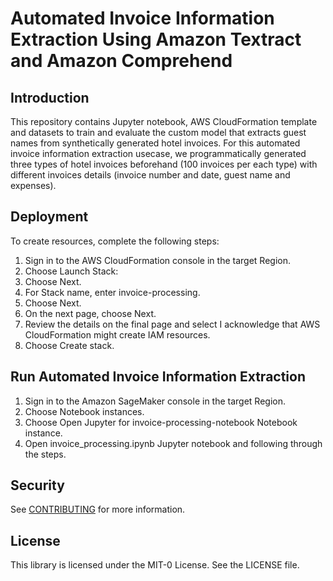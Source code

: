 
# Automated Invoice Information Extraction Using Amazon Textract and Amazon Comprehend

## Introduction 

This repository contains Jupyter notebook, AWS CloudFormation template and datasets to train and evaluate the custom model that extracts guest names from synthetically 
generated hotel invoices. 
For this automated invoice information extraction usecase, we programmatically generated three types of hotel invoices beforehand (100 invoices per each type) with different 
invoices details (invoice number and date, guest name and expenses). 

## Deployment

To create resources, complete the following steps:
1.	Sign in to the AWS CloudFormation console in the target Region.
2.	Choose Launch Stack:
3.	Choose Next.
4.	For Stack name, enter invoice-processing.
5.	Choose Next.
6.	On the next page, choose Next.
7.	Review the details on the final page and select I acknowledge that AWS CloudFormation might create IAM resources.
8.	Choose Create stack.

## Run Automated Invoice Information Extraction

1. Sign in to the Amazon SageMaker console in the target Region.
2. Choose Notebook instances.
3. Choose Open Jupyter for invoice-processing-notebook Notebook instance.
4. Open invoice_processing.ipynb Jupyter notebook and following through the steps.

## Security

See [CONTRIBUTING](CONTRIBUTING.md#security-issue-notifications) for more information.

## License

This library is licensed under the MIT-0 License. See the LICENSE file.